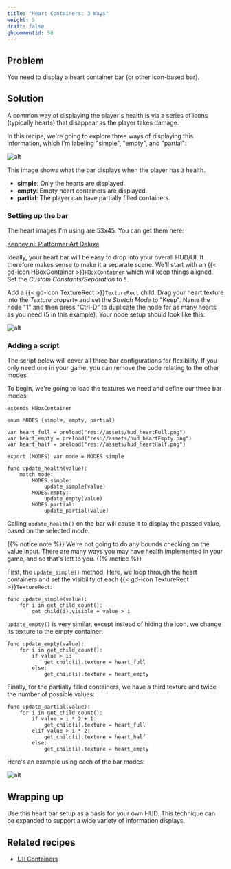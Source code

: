 ```yaml
---
title: "Heart Containers: 3 Ways"
weight: 5
draft: false
ghcommentid: 58
---
```


## Problem

You need to display a heart container bar (or other icon-based bar).

## Solution

A common way of displaying the player's health is via a series of icons (typically hearts) that disappear as the player takes damage.

In this recipe, we're going to explore three ways of displaying this information, which I'm labeling "simple", "empty", and "partial":

![alt](/godot_recipes/3.x/img/heart_bar_02.png)

This image shows what the bar displays when the player has `3` health.

* **simple**: Only the hearts are displayed.
* **empty**: Empty heart containers are displayed.
* **partial**: The player can have partially filled containers.

### Setting up the bar

The heart images I'm using are 53x45. You can get them here:

[Kenney.nl: Platformer Art Deluxe](https://kenney.nl/assets/platformer-art-deluxe)

Ideally, your heart bar will be easy to drop into your overall HUD/UI. It therefore makes sense to make it a separate scene. We'll start with an {{< gd-icon HBoxContainer >}}`HBoxContainer` which will keep things aligned. Set the *Custom Constants/Separation* to `5`.

Add a {{< gd-icon TextureRect >}}`TextureRect` child. Drag your heart texture into the *Texture* property and set the *Stretch Mode* to "Keep". Name the node "1" and then press "Ctrl-D" to duplicate the node for as many hearts as you need (5 in this example). Your node setup should look like this:

![alt](/godot_recipes/3.x/img/heart_bar_03.png)

### Adding a script

The script below will cover all three bar configurations for flexibility. If you only need one in your game, you can remove the code relating to the other modes.

To begin, we're going to load the textures we need and define our three bar modes:

```gdscript
extends HBoxContainer

enum MODES {simple, empty, partial}

var heart_full = preload("res://assets/hud_heartFull.png")
var heart_empty = preload("res://assets/hud_heartEmpty.png")
var heart_half = preload("res://assets/hud_heartHalf.png")

export (MODES) var mode = MODES.simple

func update_health(value):
    match mode:
        MODES.simple:
            update_simple(value)
        MODES.empty:
            update_empty(value)
        MODES.partial:
            update_partial(value)
```

Calling `update_health()` on the bar will cause it to display the passed value, based on the selected mode.

{{% notice note %}}
We're not going to do any bounds checking on the value input. There are many ways you may have health implemented in your game, and so that's left to you.
{{% /notice %}}

First, the `update_simple()` method. Here, we loop through the heart containers and set the visibility of each {{< gd-icon TextureRect >}}`TextureRect`:

```gdscript
func update_simple(value):
    for i in get_child_count():
        get_child(i).visible = value > i
```

`update_empty()` is very similar, except instead of hiding the icon, we change its texture to the empty container:

```gdscript
func update_empty(value):
    for i in get_child_count():
        if value > i:
            get_child(i).texture = heart_full
        else:
            get_child(i).texture = heart_empty
```

Finally, for the partially filled containers, we have a third texture and twice the number of possible values:

```gdscript
func update_partial(value):
    for i in get_child_count():
        if value > i * 2 + 1:
            get_child(i).texture = heart_full
        elif value > i * 2:
            get_child(i).texture = heart_half
        else:
            get_child(i).texture = heart_empty
```

Here's an example using each of the bar modes:

![alt](/godot_recipes/3.x/img/heart_bar_04.gif)

## Wrapping up

Use this heart bar setup as a basis for your own HUD. This technique can be expanded to support a wide variety of information displays.

<!-- {{% notice note %}}
Download the project file here: [heart_bars.zip](/godot_recipes/3.x/files/heart_bars.zip)
{{% /notice %}} -->

## Related recipes

- [UI: Containers](/godot_recipes/3.x/ui/containers/)